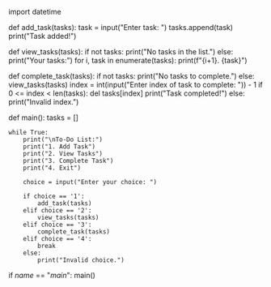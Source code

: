 import datetime

def add_task(tasks):
    task = input("Enter task: ")
    tasks.append(task)
    print("Task added!")

def view_tasks(tasks):
    if not tasks:
        print("No tasks in the list.")
    else:
        print("Your tasks:")
        for i, task in enumerate(tasks):
            print(f"{i+1}. {task}")

def complete_task(tasks):
    if not tasks:
        print("No tasks to complete.")
    else:
        view_tasks(tasks)
        index = int(input("Enter index of task to complete: ")) - 1
        if 0 <= index < len(tasks):
            del tasks[index]
            print("Task completed!")
        else:
            print("Invalid index.")

def main():
    tasks = []

    while True:
        print("\nTo-Do List:")
        print("1. Add Task")
        print("2. View Tasks")
        print("3. Complete Task")
        print("4. Exit")

        choice = input("Enter your choice: ")

        if choice == '1':
            add_task(tasks)
        elif choice == '2':
            view_tasks(tasks)
        elif choice == '3':
            complete_task(tasks)
        elif choice == '4':
            break
        else:
            print("Invalid choice.")

if _name_ == "_main_":
    main()
